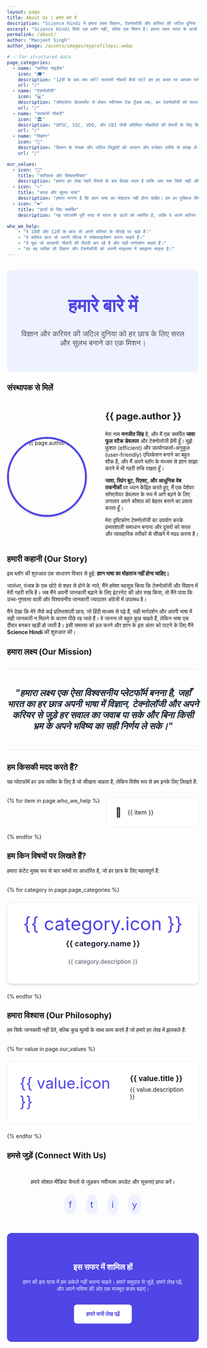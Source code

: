 ```yaml
---
layout: page
title: About Us | हमारे बारे में
description: "Science Hindi में हमारा लक्ष्य विज्ञान, टेक्नोलॉजी और करियर की जटिल दुनिया को सरल हिंदी भाषा में समझाना है, ताकि हर छात्र अपने भविष्य का सही निर्णय ले सके।"
excerpt: "Science Hindi सिर्फ एक ब्लॉग नहीं, बल्कि एक मिशन है। हमारा लक्ष्य भारत के छात्रों को विज्ञान, टेक्नोलॉजी और करियर के बारे में विश्वसनीय और सरल जानकारी हिंदी में प्रदान करना है। मिलिए हमारे संस्थापक से और जानें हमारी कहानी।"
permalink: /about/
author: "Manjeet Singh"
author_image: /assets/images/myprofilepic.webp

# ✅ For structured data
page_categories:
  - name: "करियर गाइडेंस"
    icon: "🎓"
    description: "12वीं के बाद क्या करें? सरकारी नौकरी कैसे पाएं? हम हर कदम पर आपका मार्गदर्शन करते हैं।"
    url: "/"
  - name: "टेक्नोलॉजी"
    icon: "💻"
    description: "सॉफ्टवेयर डेवलपमेंट से लेकर नवीनतम टेक ट्रेंड्स तक, हम टेक्नोलॉजी को सरल बनाते हैं।"
    url: "/"
  - name: "सरकारी नौकरी"
    icon: "🏛️"
    description: "UPSC, SSC, VDO, और CBI जैसी प्रतिष्ठित नौकरियों की तैयारी के लिए विस्तृत गाइड।"
    url: "/"
  - name: "विज्ञान"
    icon: "🔬"
    description: "विज्ञान के रोचक और जटिल सिद्धांतों को आसान और मजेदार तरीके से समझ लें।"
    url: "/"

our_values:
  - icon: "💯"
    title: "सटीकता और विश्वसनीयता"
    description: "हमारा हर लेख गहरी रिसर्च के बाद लिखा जाता है ताकि आप तक सिर्फ सही और विश्वसनीय जानकारी पहुंचे।"
  - icon: "✍️"
    title: "सरल और सुलभ भाषा"
    description: "हमारा मानना है कि ज्ञान भाषा का मोहताज नहीं होना चाहिए। हम हर मुश्किल विषय को आसान हिंदी में समझाते हैं।"
  - icon: "❤️"
    title: "छात्रों के लिए समर्पित"
    description: "यह प्लेटफॉर्म पूरी तरह से भारत के छात्रों को समर्पित है, ताकि वे अपने करियर का सही चुनाव कर सकें।"

who_we_help:
    - "वे 10वीं और 12वीं के छात्र जो अपने करियर के चौराहे पर खड़े हैं।"
    - "वे कॉलेज छात्र जो अपनी फील्ड में स्पेशलाइजेशन करना चाहते हैं।"
    - "वे युवा जो सरकारी नौकरी की तैयारी कर रहे हैं और सही मार्गदर्शन चाहते हैं।"
    - "हर वह व्यक्ति जो विज्ञान और टेक्नोलॉजी को अपनी मातृभाषा में समझना चाहता है।"
---
```


<style>
:root {
  --post-primary-color: #4f46e5; /* Indigo */
  --post-secondary-color: #16a34a; /* Green */
  --post-text-color-primary: #1f2937;
  --post-text-color-secondary: #4b5563;
  --post-bg-light: #eef2ff; /* Light Indigo */
  --post-bg-card: #ffffff;
  --post-border-light: #e5e7eb;
  --post-box-shadow: 0 4px 6px -1px rgba(0,0,0,0.1), 0 2px 4px -2px rgba(0,0,0,0.1);
}
.post-prose{font-family:'Inter',sans-serif;color:var(--post-text-color-secondary);line-height:1.8;font-size:1.1rem}.post-prose h1,.post-prose h2,.post-prose h3,.post-prose h4,.post-prose h5,.post-prose h6{font-family:'Poppins',sans-serif;color:var(--post-text-color-primary);font-weight:700;line-height:1.3}.post-prose h2{font-size:2.25rem;margin-top:3.5rem;margin-bottom:1.5rem;text-align:center;position:relative;padding-bottom:1rem}.post-prose h2::after{content:'';position:absolute;width:80px;height:4px;background:linear-gradient(to right,var(--post-primary-color),var(--post-secondary-color));bottom:0;left:50%;transform:translateX(-50%);border-radius:2px}

/* === NEW: Hero Section === */
.about-hero{background-color:var(--post-bg-light);text-align:center;padding:4rem 2rem;border-radius:.75rem;margin-top:2rem}.about-hero h1{font-size:3rem;margin-top:0;color:var(--post-primary-color)}.about-hero .tagline{font-size:1.25rem;color:var(--post-text-color-secondary);max-width:700px;margin:1rem auto 0 auto}

/* === NEW: Mission Section === */
.mission-section{text-align:center;padding:3rem 0;margin:2rem 0;border-top:1px solid var(--post-border-light);border-bottom:1px solid var(--post-border-light)}.mission-statement{font-size:1.5rem;font-weight:600;font-style:italic;color:var(--post-text-color-primary);max-width:800px;margin:0 auto}

/* === NEW: Author Section === */
.author-section{display:grid;grid-template-columns:1fr;gap:2rem;align-items:center;margin-top:3rem}@media(min-width:768px){.author-section{grid-template-columns:auto 1fr;gap:3rem}}.author-image-wrapper{text-align:center}.author-image{width:200px;height:200px;border-radius:50%;object-fit:cover;border:5px solid var(--post-primary-color);box-shadow:var(--post-box-shadow)}.author-bio h3{margin-top:0;font-size:1.5rem}

/* === NEW: Category Showcase === */
.category-showcase-grid{display:grid;grid-template-columns:repeat(auto-fit,minmax(250px,1fr));gap:1.5rem;margin-top:2rem}.category-card{display:block;text-decoration:none;background-color:var(--post-bg-card);border:1px solid var(--post-border-light);border-radius:.75rem;padding:2rem;text-align:center;box-shadow:var(--post-box-shadow);transition:transform .2s ease,box-shadow .2s ease}.category-card:hover{transform:translateY(-5px);box-shadow:0 10px 15px -3px rgba(0,0,0,.1),0 4px 6px -4px rgba(0,0,0,.1)}.category-icon{font-size:3rem;line-height:1;margin-bottom:1rem;color:var(--post-primary-color)}.category-card h4{font-size:1.25rem;margin-top:0;color:var(--post-text-color-primary)}.category-card p{font-size:.95rem;color:var(--post-text-color-secondary)}

/* === NEW: Values Grid === */
.values-grid{display:grid;grid-template-columns:repeat(auto-fit,minmax(300px,1fr));gap:1.5rem;margin-top:2rem}.value-card{background-color:var(--post-bg-card);border:1px solid var(--post-border-light);border-radius:.75rem;padding:2rem;display:flex;align-items:flex-start;gap:1.5rem}.value-icon{font-size:2.5rem;color:var(--post-primary-color)}.value-text h4{margin:0 0 .5rem 0;font-size:1.2rem}.value-text p{margin:0;font-size:.95rem}

/* === NEW v2: Who We Help Section === */
.who-we-help-section ul { list-style: none; padding-left: 0; margin-top: 2rem; display: grid; grid-template-columns: 1fr; gap: 1rem; } @media(min-width: 768px) { .who-we-help-section ul { grid-template-columns: 1fr 1fr; } } .who-we-help-section li { background-color: var(--post-bg-card); border: 1px solid var(--post-border-light); padding: 1.5rem; border-radius: 0.5rem; display: flex; align-items: center; gap: 1rem; font-size: 1rem; } .who-we-help-section li::before { content: '🎯'; font-size: 1.5rem; }

/* === NEW v2: Connect Section === */
.connect-section { text-align: center; margin-top: 3rem; } .social-links { display: flex; justify-content: center; gap: 1.5rem; margin-top: 1.5rem; } .social-link { display: inline-block; padding: 0.75rem; background-color: var(--post-bg-light); border-radius: 50%; text-decoration: none; font-size: 1.5rem; color: var(--post-primary-color); transition: transform 0.2s ease; } .social-link:hover { transform: scale(1.1); }

/* === NEW: CTA Section === */
.cta-section{background-color:var(--post-primary-color);color:white;text-align:center;padding:3rem 2rem;border-radius:.75rem;margin-top:3rem}.cta-section h2{color:white !important}.cta-section p{max-width:600px;margin:1rem auto 2rem auto;opacity:.9}.cta-button{display:inline-block;padding:1rem 2rem;background-color:white;color:var(--post-primary-color);font-weight:bold;text-decoration:none;border-radius:.5rem;transition:transform .2s ease}.cta-button:hover{transform:scale(1.05)}

/* === DARK MODE OVERRIDES (v2 - FULLY CORRECTED) === */
.dark-mode .post-prose {
  --post-primary-color: #818cf8; /* Lighter Indigo for Dark Mode */
  --post-secondary-color: #4ade80; /* Lighter Green for Dark Mode */
  --post-text-color-primary: #f1f5f9;
  --post-text-color-secondary: #cbd5e1;
  --post-bg-light: #1e293b;
  --post-bg-card: #1f2937;
  --post-border-light: #334155;
}
.dark-mode .about-hero { background-color: #111827; }
.dark-mode .mission-section { border-color: var(--post-border-light); }
.dark-mode .value-card, .dark-mode .category-card, .dark-mode .who-we-help-section li { background-color: var(--post-bg-card); }
.dark-mode .social-link { background-color: var(--post-bg-light); color: var(--post-primary-color); }
.dark-mode .cta-section { background: linear-gradient(135deg, var(--post-primary-color) 0%, var(--post-secondary-color) 100%); }
.dark-mode .cta-button { background-color: white; color: #4f46e5; }
</style>

<div class="about-hero">
  <h1>हमारे बारे में</h1>
  <p class="tagline">विज्ञान और करियर की जटिल दुनिया को हर छात्र के लिए सरल और सुलभ बनाने का एक मिशन।</p>
</div>

## संस्थापक से मिलें
<div class="author-section">
  <div class="author-image-wrapper">
    <img src="{{ page.author_image }}" alt="{{ page.author }}" class="author-image">
  </div>
  <div class="author-bio">
    <h3>{{ page.author }}</h3>
    <p>मेरा नाम <strong>मनजीत सिंह</strong> है, और मैं एक समर्पित <strong>जावा फुल स्टैक डेवलपर</strong> और टेक्नोलॉजी प्रेमी हूँ। मुझे कुशल (efficient) और उपयोगकर्ता-अनुकूल (user-friendly) एप्लिकेशन बनाने का बहुत शौक है, और मैं अपने ब्लॉग के माध्यम से ज्ञान साझा करने में भी गहरी रुचि रखता हूँ।</p>
    <p><strong>जावा, स्प्रिंग बूट, रिएक्ट, और आधुनिक वेब तकनीकों</strong> पर ध्यान केंद्रित करते हुए, मैं एक पेशेवर सॉफ्टवेयर डेवलपर के रूप में आगे बढ़ने के लिए लगातार अपने कौशल को बेहतर बनाने का प्रयास करता हूँ।</p>
    <p>मेरा दृष्टिकोण टेक्नोलॉजी का उपयोग करके प्रभावशाली समाधान बनाना और दूसरों को सरल और व्यावहारिक तरीकों से सीखने में मदद करना है।</p>
  </div>
</div>

## हमारी कहानी (Our Story)
इस ब्लॉग की शुरुआत एक साधारण विचार से हुई: **ज्ञान भाषा का मोहताज नहीं होना चाहिए।**

जालंधर, पंजाब के एक छोटे से शहर से होने के नाते, मैंने हमेशा महसूस किया कि टेक्नोलॉजी और विज्ञान में मेरी गहरी रुचि है। जब मैंने अपनी जानकारी बढ़ाने के लिए इंटरनेट की ओर रुख किया, तो मैंने पाया कि उच्च-गुणवत्ता वाली और विश्वसनीय जानकारी ज्यादातर अंग्रेजी में उपलब्ध है।

मैंने देखा कि मेरे जैसे कई प्रतिभाशाली छात्र, जो हिंदी माध्यम से पढ़े हैं, सही मार्गदर्शन और अपनी भाषा में सही जानकारी न मिलने के कारण पीछे रह जाते हैं। वे जानना तो बहुत कुछ चाहते हैं, लेकिन भाषा एक दीवार बनकर खड़ी हो जाती है। इसी समस्या को हल करने और ज्ञान के इस अंतर को पाटने के लिए मैंने **Science Hindi** की शुरुआत की।

## हमारा लक्ष्य (Our Mission)
<div class="mission-section">
  <p class="mission-statement">"हमारा लक्ष्य एक ऐसा विश्वसनीय प्लेटफॉर्म बनना है, जहाँ भारत का हर छात्र अपनी भाषा में विज्ञान, टेक्नोलॉजी और अपने करियर से जुड़े हर सवाल का जवाब पा सके और बिना किसी भ्रम के अपने भविष्य का सही निर्णय ले सके।"</p>
</div>

## हम किसकी मदद करते हैं?
यह प्लेटफॉर्म हर उस व्यक्ति के लिए है जो सीखना चाहता है, लेकिन विशेष रूप से हम इनके लिए लिखते हैं:

<div class="who-we-help-section">
  <ul>
  {% for item in page.who_we_help %}
    <li>{{ item }}</li>
  {% endfor %}
  </ul>
</div>

## हम किन विषयों पर लिखते हैं?
हमारा कंटेंट मुख्य रूप से चार स्तंभों पर आधारित है, जो हर छात्र के लिए महत्वपूर्ण हैं:

<div class="category-showcase-grid">
{% for category in page.page_categories %}
  <a href="{{ category.url }}" class="category-card">
    <div class="category-icon">{{ category.icon }}</div>
    <h4>{{ category.name }}</h4>
    <p>{{ category.description }}</p>
  </a>
{% endfor %}
</div>

## हमारा विश्वास (Our Philosophy)
हम सिर्फ जानकारी नहीं देते, बल्कि कुछ मूल्यों के साथ काम करते हैं जो हमारे हर लेख में झलकते हैं:

<div class="values-grid">
{% for value in page.our_values %}
  <div class="value-card">
    <div class="value-icon">{{ value.icon }}</div>
    <div class="value-text">
      <h4>{{ value.title }}</h4>
      <p>{{ value.description }}</p>
    </div>
  </div>
{% endfor %}
</div>

## हमसे जुड़ें (Connect With Us)
<div class="connect-section">
  <p>हमारे सोशल मीडिया चैनलों से जुड़कर नवीनतम अपडेट और सूचनाएं प्राप्त करें।</p>
  <div class="social-links">
    <a href="/" class="social-link" title="Facebook">f</a> <a href="#" class="social-link" title="Twitter">t</a>
    <a href="/" class="social-link" title="Instagram">i</a>
    <a href="/" class="social-link" title="YouTube">y</a>
  </div>
</div>

<div class="cta-section">
  <h2>इस सफर में शामिल हों</h2>
  <p>ज्ञान की इस यात्रा में हम अकेले नहीं चलना चाहते। हमारे समुदाय से जुड़ें, हमारे लेख पढ़ें, और अपने भविष्य की ओर एक मजबूत कदम बढ़ाएं।</p>
  <a href="/" class="cta-button">हमारे सभी लेख पढ़ें</a>
</div>